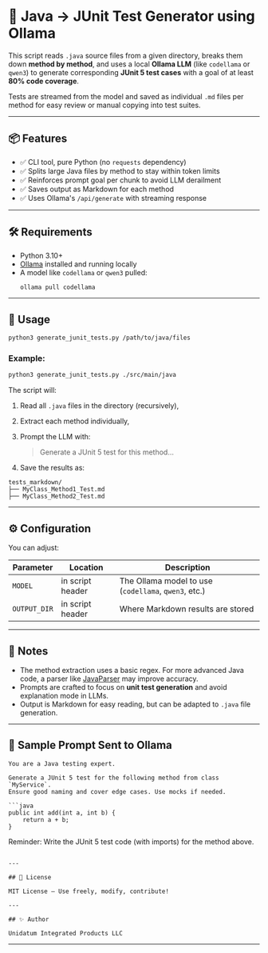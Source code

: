 


# 🧪 Java → JUnit Test Generator using Ollama

This script reads `.java` source files from a given directory, breaks them down **method by method**, and uses a local **Ollama LLM** (like `codellama` or `qwen3`) to generate corresponding **JUnit 5 test cases** with a goal of at least **80% code coverage**.

Tests are streamed from the model and saved as individual `.md` files per method for easy review or manual copying into test suites.

---

## 📦 Features

- ✅ CLI tool, pure Python (no `requests` dependency)
- ✅ Splits large Java files by method to stay within token limits
- ✅ Reinforces prompt goal per chunk to avoid LLM derailment
- ✅ Saves output as Markdown for each method
- ✅ Uses Ollama's `/api/generate` with streaming response

---

## 🛠 Requirements

- Python 3.10+
- [Ollama](https://ollama.com) installed and running locally
- A model like `codellama` or `qwen3` pulled:
  ```bash
  ollama pull codellama
  ```

---

## 🚀 Usage

```bash
python3 generate_junit_tests.py /path/to/java/files
```

### Example:

```bash
python3 generate_junit_tests.py ./src/main/java
```

The script will:

1. Read all `.java` files in the directory (recursively),
2. Extract each method individually,
3. Prompt the LLM with:

   > Generate a JUnit 5 test for this method...
4. Save the results as:

```
tests_markdown/
├── MyClass_Method1_Test.md
├── MyClass_Method2_Test.md
```

---

## ⚙️ Configuration

You can adjust:

| Parameter    | Location         | Description                                          |
| ------------ | ---------------- | ---------------------------------------------------- |
| `MODEL`      | in script header | The Ollama model to use (`codellama`, `qwen3`, etc.) |
| `OUTPUT_DIR` | in script header | Where Markdown results are stored                    |

---

## 📌 Notes

* The method extraction uses a basic regex. For more advanced Java code, a parser like [JavaParser](https://javaparser.org/) may improve accuracy.
* Prompts are crafted to focus on **unit test generation** and avoid explanation mode in LLMs.
* Output is Markdown for easy reading, but can be adapted to `.java` file generation.

---

## 🧠 Sample Prompt Sent to Ollama

````text
You are a Java testing expert.

Generate a JUnit 5 test for the following method from class `MyService`.
Ensure good naming and cover edge cases. Use mocks if needed.

```java
public int add(int a, int b) {
    return a + b;
}
````

Reminder: Write the JUnit 5 test code (with imports) for the method above.

```

---

## 🧼 License

MIT License – Use freely, modify, contribute!

---

## ✨ Author

Unidatum Integrated Products LLC
```

---
